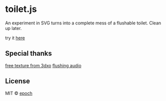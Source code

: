 # toilet.js

An experiment in SVG turns into a complete mess of a flushable toilet. Clean up later. 

try it [here](https://epoch.github.io/toilet.js/)

## Special thanks

[free texture from 3dxo](http://www.3dxo.com)
[flushing audio](http://www.orangefreesounds.com/)

## License
MIT © [epoch](https://github.com/epoch)